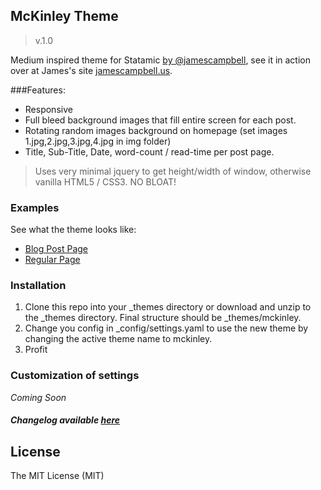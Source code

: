 ## McKinley Theme ##
>v.1.0

Medium inspired theme for Statamic [by @jamescampbell](http://twitter.com/jamescampbell), see it in action over at James's site [jamescampbell.us](https://jamescampbell.us).

###Features:
* Responsive
* Full bleed background images that fill entire screen for each post.
* Rotating random images background on homepage (set images 1.jpg,2.jpg,3.jpg,4.jpg in img folder)
* Title, Sub-Title, Date, word-count / read-time per post page.

> Uses very minimal jquery to get height/width of window, otherwise vanilla HTML5 / CSS3. NO BLOAT!

### Examples
See what the theme looks like:
* [Blog Post Page](https://jamescampbell.us/blog/on-photography-and-joy)
* [Regular Page](https://jamescampbell.us/about)

### Installation
1. Clone this repo into your _themes directory or download and unzip to the _themes directory. Final structure should be _themes/mckinley.
2. Change you config in _config/settings.yaml to use the new theme by changing the active theme name to mckinley.
3. Profit

### Customization of settings

*Coming Soon*

##### Changelog available [here](mckinley/changelog.md)

License
------------
The MIT License (MIT)
